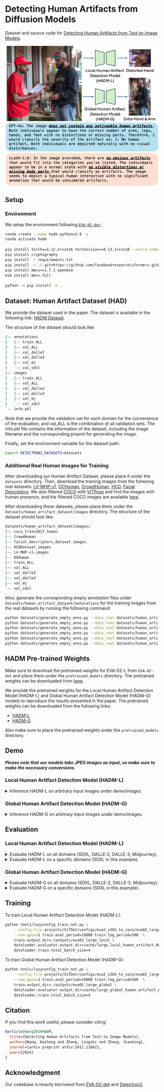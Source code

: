 # Detecting Human Artifacts from Diffusion Models

Dataset and source code for [Detecting Human Artifacts from Text-to-Image Models](https://arxiv.org/abs/2411.13842).

![summary_tab](figure/teaser.png)

## Setup

### Environment

We setup the environment following [``EVA-02-det``](https://github.com/baaivision/EVA/tree/master/EVA-02/det#setup).

```bash
conda create --name hadm python=3.8 -y
conda activate hadm

pip install torch==1.12.1+cu116 torchvision==0.13.1+cu116 --extra-index-url https://download.pytorch.org/whl/cu116
pip install cryptography
pip install -r requirements.txt
pip install -v -U git+https://github.com/facebookresearch/xformers.git@v0.0.18#egg=xformers
pip install mmcv==1.7.1 openmim
mim install mmcv-full

python -m pip install -e .
```

## Dataset: Human Artifact Dataset (HAD)

We provide the dataset used in the paper. The dataset is available in the following link: [HADM Dataset](https://www.dropbox.com/scl/fi/823u0q183t0oamaxcg4qv/human_artifact_dataset.zip?rlkey=nbz2vvg14av43h66ac1p7kbvb&st=9e8q0gcf&dl=0). 

The structure of the dataset should look like:
```bash
|-- annotations
|   |-- train_ALL
|   |-- val_ALL
|   |-- val_dalle2
|   |-- val_dalle3
|   |-- val_mj
|   `-- val_sdxl
|-- images
|   |-- train_ALL
|   |-- val_ALL
|   |-- val_dalle2
|   |-- val_dalle3
|   |-- val_mj
|   `-- val_sdxl
`-- info.pkl
```
Note that we provide the validation set for each domain for the convenience of the evaluation, and val_ALL is the combination of all validation sets. The info.pkl file contains the information of the dataset, including the image filename and the corresponding propmt for generating the image.

Finally, set the environment variable for the dataset path:
```bash
export DETECTRON2_DATASETS=datasets
```

### Additional Real Human Images for Training
After downloading our Human Artifact Dataset, please place it under the ``datasets`` directory. Then, download the training images from the follwoing real datasets: [LV-MHP-v1](https://drive.google.com/file/d/1hTS8QJBuGdcppFAr_bvW2tsD9hW_ptr5/view), [OCHuman](https://cg.cs.tsinghua.edu.cn/dataset/form.html?dataset=ochuman), [CrowdHuman](https://www.crowdhuman.org/download.html), [HCD](https://shijianping.me/codel/dataset.html), [Facial Descriptors](https://gtanisik.github.io/projects/hii.html). We also filtered [COCO](https://cocodataset.org/#download) with [ViTPose](https://github.com/ViTAE-Transformer/ViTPose) and find the images with human presence, and the filtered COCO images are available [here](https://www.dropbox.com/scl/fi/1oo0xeakwh5a571k8axy6/coco_train2017_human.zip?rlkey=mqvpw3pfl3wtkwirjmv51i0fb&st=pxljhi6u&dl=0).

After downloading these datasets, please place them under the ``datasets/human_artifact_dataset/images`` directory. The structure of the dataset should look like:
```bash
datasets/human_artifact_dataset/images/
|-- coco_train2017_human
|-- CrowdHuman
|-- facial_descriptors_dataset_images
|-- HCDDataset_images
|-- LV-MHP-v1-images
|-- OCHuman
|-- train_ALL
|-- val_ALL
|-- val_dalle2
|-- val_dalle3
|-- val_mj
`-- val_sdxl
```

Also, generate the corresponding empty annotation files under ``datasets/human_artifact_dataset/annotations`` for the training images from the real datasets by running the following command:

```bash
python datasets/generate_empty_anno.py --data_root datasets/human_artifact_dataset/images/coco_train2017_human
python datasets/generate_empty_anno.py --data_root datasets/human_artifact_dataset/images/CrowdHuman
python datasets/generate_empty_anno.py --data_root datasets/human_artifact_dataset/images/facial_descriptors_dataset_images
python datasets/generate_empty_anno.py --data_root datasets/human_artifact_dataset/images/HCDDataset_images
python datasets/generate_empty_anno.py --data_root datasets/human_artifact_dataset/images/LV-MHP-v1-images
python datasets/generate_empty_anno.py --data_root datasets/human_artifact_dataset/images/OCHuman
```

## HADM Pre-trained Weights

Make sure to download the pretrained weights for EVA-02-L from ``EVA-02-det`` and place them under the `pretrained_models` directory. The pretrained weights can be downloaded from [here](https://huggingface.co/Yuxin-CV/EVA-02/blob/main/eva02/det/eva02_L_coco_det_sys_o365.pth).

We provide the pretrained weights for the Local Human Artifact Detection Model (HADM-L) and Global Human Artifact Detection Model (HADM-G) models to reproduce the results presented in the paper. The pretrained weights can be downloaded from the following links:
- [HADM-L](https://www.dropbox.com/scl/fi/zwasvod906x1akzinnj3i/HADM-L_0249999.pth?rlkey=bqz5517tm8yt8l6ngzne4xejx&st=k1a1gzph&dl=0)
- [HADM-G](https://www.dropbox.com/scl/fi/bzj1m8p4cvm2vg4mai6uj/HADM-G_0249999.pth?rlkey=813x6wraigivc6qx02aut9p2r&st=n8rnb47r&dl=0)

Also make sure to place the pretrained weights under the `pretrained_models` directory.


## Demo

***Please note that our models take JPEG images as input, so make sure to make the necessary conversions.***

### Local Human Artifact Detection Model (HADM-L)

<details>
<summary>Inference HADM-L on arbitrary input images under demo/images.</summary>

```bash
python tools/lazyconfig_train_net.py --num-gpus 1 --inference \
    --config-file projects/ViTDet/configs/eva2_o365_to_coco/demo_local.py \
    train.output_dir=./outputs/demo_local \
    train.init_checkpoint=pretrained_models/HADM-L_0249999.pth \
    dataloader.train.total_batch_size=1 \
    train.model_ema.enabled=True \
    train.model_ema.use_ema_weights_for_eval_only=True \
    inference.input_dir=demo/images \
    inference.output_dir=demo/outputs/result_local
``` 

Results will be saved under ``demo/outputs/result_local``.
</details>


### Global Human Artifact Detection Model (HADM-G)


<details>
<summary>Inference HADM-G on arbitrary input images under demo/images.</summary>

```bash
python tools/lazyconfig_train_net.py --num-gpus 1 --inference \
    --config-file projects/ViTDet/configs/eva2_o365_to_coco/demo_global.py \
    train.output_dir=./outputs/demo_global \
    train.init_checkpoint=pretrained_models/HADM-G_0249999.pth \
    dataloader.train.total_batch_size=1 \
    train.model_ema.enabled=True \
    train.model_ema.use_ema_weights_for_eval_only=True \
    inference.input_dir=demo/images \
    inference.output_dir=demo/outputs/result_global
``` 

Results will be saved under ``demo/outputs/result_global``.
</details>


## Evaluation

### Local Human Artifact Detection Model (HADM-L)

<details>
<summary>Evaluate HADM-L on all domains (SDXL, DALLE-2, DALLE-3, Midjourney).</summary>

```bash
python tools/lazyconfig_train_net.py --num-gpus 1 --eval-only \
    --config-file projects/ViTDet/configs/eva2_o365_to_coco/eva02_large_local.py \
    train.output_dir=./outputs/eva02_large_local/250k_on_all_val \
    train.init_checkpoint=pretrained_models/HADM-L_0249999.pth \
    dataloader.evaluator.output_dir=cache/large_local_human_artifact_ALL_val/250k_on_all_val \
    dataloader.evaluator.dataset_name=local_human_artifact_val_ALL \
    dataloader.test.dataset.names=local_human_artifact_val_ALL \
    dataloader.train.total_batch_size=1 \
    train.model_ema.enabled=True \
    train.model_ema.use_ema_weights_for_eval_only=True 
``` 

Expected results:

```bash
Task: bbox
AP,AP50,AP75,APs,APm,APl
24.907,43.307,25.990,18.322,25.382,32.773
```
</details>


<details>
<summary>Evaluate HADM-L on a specific domains (SDXL in this example).</summary>

```bash
python tools/lazyconfig_train_net.py --num-gpus 1 --eval-only \
    --config-file projects/ViTDet/configs/eva2_o365_to_coco/eva02_large_local.py \
    train.output_dir=./outputs/eva02_large_local/250k_on_sdxl_val \
    train.init_checkpoint=pretrained_models/HADM-L_0249999.pth \
    dataloader.evaluator.output_dir=cache/large_local_human_artifact_sdxl_val/250k_on_sdxl_val \
    dataloader.evaluator.dataset_name=local_human_artifact_val_sdxl \
    dataloader.test.dataset.names=local_human_artifact_val_sdxl \
    dataloader.train.total_batch_size=1 \
    train.model_ema.enabled=True \
    train.model_ema.use_ema_weights_for_eval_only=True 
``` 

Expected results:

```bash
Task: bbox
AP,AP50,AP75,APs,APm,APl
21.141,39.529,21.372,17.813,22.557,26.149
```

To evaluate on other domains, you may also replace ``dataloader.evaluator.dataset_name`` and ``dataloader.test.dataset.names`` to ``local_human_artifact_val_<DOMAIN>`` (e.g., ``val_sdxl``, ``val_mj``, ``val_dalle2``, ``val_dalle3``).

</details>

### Global Human Artifact Detection Model (HADM-G)


<details>
<summary>Evaluate HADM-G on all domains (SDXL, DALLE-2, DALLE-3, Midjourney).</summary>

```bash
python tools/lazyconfig_train_net.py --num-gpus 1 --eval-only \
    --config-file projects/ViTDet/configs/eva2_o365_to_coco/eva02_large_global.py \
    train.output_dir=./outputs/eva02_large_global/250k_on_all_val \
    train.init_checkpoint=pretrained_models/HADM-G_0249999.pth \
    dataloader.evaluator.output_dir=cache/large_global_human_artifact_ALL_val/250k_on_all_val \
    dataloader.evaluator.dataset_name=global_human_artifact_val_ALL \
    dataloader.test.dataset.names=global_human_artifact_val_ALL \
    dataloader.train.total_batch_size=1 \
    train.model_ema.enabled=True \
    train.model_ema.use_ema_weights_for_eval_only=True 
``` 

Expected results:

```bash
Task: bbox
AP,AP50,AP75,APs,APm,APl
22.083,25.539,23.993,nan,0.000,22.332
```

</details>

<details>
<summary>Evaluate HADM-G on a specific domains (SDXL in this example).</summary>

```bash
python tools/lazyconfig_train_net.py --num-gpus 1 --eval-only \
    --config-file projects/ViTDet/configs/eva2_o365_to_coco/eva02_large_global.py \
    train.output_dir=./outputs/eva02_large_global/250k_on_sdxl_val \
    train.init_checkpoint=pretrained_models/HADM-G_0249999.pth \
    dataloader.evaluator.output_dir=cache/large_global_human_artifact_sdxl_val/250k_on_sdxl_val \
    dataloader.evaluator.dataset_name=global_human_artifact_val_sdxl \
    dataloader.test.dataset.names=global_human_artifact_val_sdxl \
    dataloader.train.total_batch_size=1 \
    train.model_ema.enabled=True \
    train.model_ema.use_ema_weights_for_eval_only=True 
``` 

Expected results:

```bash
Task: bbox
AP,AP50,AP75,APs,APm,APl
23.674,27.393,25.681,nan,0.000,23.891
```

Similarly, to evaluate on other domains, you may also replace ``dataloader.evaluator.dataset_name`` and ``dataloader.test.dataset.names`` to ``global_human_artifact_val_<DOMAIN>`` (e.g., ``val_sdxl``, ``val_mj``, ``val_dalle2``, ``val_dalle3``).

</details>

## Training

To train Local Human Artifact Detection Model (HADM-L):
```bash
python tools/lazyconfig_train_net.py \
    --config-file projects/ViTDet/configs/eva2_o365_to_coco/eva02_large_local.py \
    --num-gpus=1 train.eval_period=10000 train.log_period=500  \
    train.output_dir=./outputs/eva02_large_local \
    dataloader.evaluator.output_dir=cache/large_local_human_artifact_ALL_val \
    dataloader.train.total_batch_size=4
```

To train Global Human Artifact Detection Model (HADM-G):
```bash
python tools/lazyconfig_train_net.py \
    --config-file projects/ViTDet/configs/eva2_o365_to_coco/eva02_large_global.py \
    --num-gpus=1 train.eval_period=10000 train.log_period=500  \
    train.output_dir=./outputs/eva02_large_global \
    dataloader.evaluator.output_dir=cache/large_global_human_artifact_ALL_val \
    dataloader.train.total_batch_size=4
```


## Citation
If you find this work useful, please consider citing:
```bibtex
@article{Wang2024HADM,
  title={Detecting Human Artifacts from Text-to-Image Models},
  author={Wang, Kaihong and Zhang, Lingzhi and Zhang, Jianming},
  journal={arXiv preprint arXiv:2411.13842},
  year={2024}
}
```


## Acknowledgment
Our codebase is heavily borrowed from [EVA-02-det](https://github.com/baaivision/EVA/tree/master/EVA-02/det) and [Detectron2](https://github.com/facebookresearch/detectron2).
